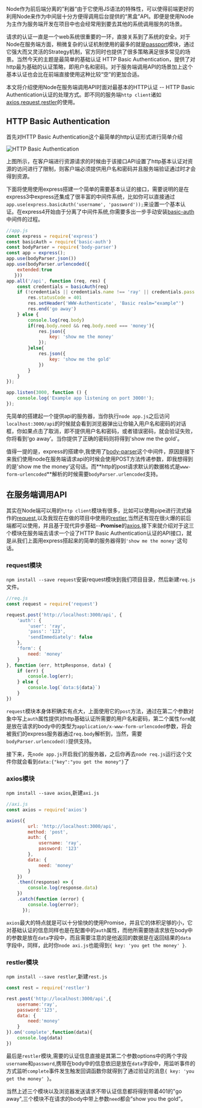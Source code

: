 Node作为前后端分离的”利器“由于它使用JS语法的特殊性，可以使得前端更好的利用Node来作为中间层十分方便得调用后台提供的“黑盒”API。即便是使用Node为主作为服务端开发在项目中也会经常用到要去其他的系统调用服务的场景。

请求的认证一直是一个web系统很重要的一环，直接关系到了系统的安全。对于Node在服务端方面，稍微复杂的认证机制使用的最多的就是[passport](https://www.npmjs.com/package/passport)模块，通过它强大而又灵活的Strategy机制，官方同时也提供了很多策略满足很多常见的场景。当然今天的主题是最简单的基础认证 HTTP Basic Authentication，提供了对http最为基础的认证策略，即用户名和密码。对于服务端调用API的场景加上这个基本认证也会比在前端直接使用这种比较“空”的更加合适。

本文将介绍使用Node在服务端调用API时面对最基本的HTTP认证 -- HTTP Basic Authentication认证的处理方式。即不同的服务端`http client`诸如[axios](https://www.npmjs.com/package/axios),[request](https://www.npmjs.com/package/request),[restler](https://www.npmjs.com/package/restler)的使用。

## HTTP Basic Authentication

首先对HTTP Basic Authentication这个最简单的http认证形式进行简单介绍

![HTTP Basic Authentication](https://user-images.githubusercontent.com/22891804/35735459-ccbcd13a-085f-11e8-9a6d-16924a934312.jpg)

上图所示，在客户端进行资源请求的时候由于该接口API设置了http基本认证对资源的访问进行了限制，则客户端必须提供用户名和密码并且服务端验证通过时才会得到资源。

下面将使用使用express搭建一个简单的需要基本认证的接口，需要说明的是在express3中express还集成了很丰富的中间件系统，比如你可以直接通过`app.use(express.basicAuth('username', 'password'));`来设置一个基本认证。在express4开始由于分离了中间件系统,你需要多出一步手动安装[basic-auth](https://www.npmjs.com/package/basic-auth)中间件的过程。

```js
//app.js
const express = require('express')
const basicAuth = require('basic-auth')
const bodyParser = require('body-parser')
const app = express();
app.use(bodyParser.json())
app.use(bodyParser.urlencoded({
    extended:true
   }))
app.all('/api', function (req, res) {
    const credentials = basicAuth(req)
    if (!credentials || credentials.name !== 'ray' || credentials.pass !== '123') {
        res.statusCode = 401
        res.setHeader('WWW-Authenticate', 'Basic realm="example"')
        res.end('go away')
    } else {
        console.log(req.body)
        if(req.body.need && req.body.need === 'money'){
            res.json({
                key: 'show me the money'
            });
        }else{
            res.json({
                key: 'show me the gold'
            })  
        }            
    }
});

app.listen(3000, function () {
    console.log('Example app listening on port 3000!');
});
```
先简单的搭建起一个提供api的服务器，当你执行`node app.js`之后访问`localhost:3000/api`的时候就会看到浏览器弹出让你输入用户名和密码的对话框，你如果点击了取消，即不提供用户名和密码，或者错误密码，就会验证失败，你将看到‘go away’。当你提供了正确的密码则将得到'show me the gold'。

值得一提的是，express的搭建中,我使用了[body-parser](https://www.npmjs.com/package/body-parser)这个中间件，原因是接下来我们使用node在服务端请求api的时候会使用POST方法传递参数，即我想得到的是'show me the money'这句话。而**http的post请求默认的数据格式是`www-form-urlencoded`**解析的时候需要`bodyParser.urlencoded`支持。

## 在服务端调用API

其实在Node端可以用的`http client`模块有很多，比如可以使用pipe进行流式操作的[request](https://www.npmjs.com/package/request),以及我现在在做的项目中使用的[restler](https://www.npmjs.com/package/restler),当然还有现在很火爆的前后端都可以使用，并且基于现代异步基础--**Promise**的[axios](https://www.npmjs.com/package/axios),接下来就介绍对于这三个模块在服务端去请求一个设了HTTP Basic Authentication认证的API接口，就是从我们上面用express搭起来的简单的服务器得到`'show me the money'`这句话。

### request模块

`npm install --save request`安装request模块到我们项目目录，然后新建`req.js`文件。

```js
//req.js
const request = require('request')

request.post('http://localhost:3000/api', {
    'auth': {
        'user': 'ray',
        'pass': '123',
        'sendImmediately': false
    },
    'form': {
        need: 'money'
    }
}, function (err, httpResponse, data) {
    if (err) {
        console.log(err);
    } else {
        console.log(`data:${data}`)
    }
})
```
`request`模块本身体积确实有点大，上面使用它的`post`方法，通过在第二个参数对象中写上`auth`属性提供对http基础认证所需要的用户名和密码，第二个属性`form`就是放在请求的body中的类型为`application/x-www-form-urlencoded`参数，将会被我们的express服务器通过`req.body`解析到，当然，需要`bodyParser.urlencoded()`提供支持。

接下来，先`node app.js`开启我们的服务器，之后你再去`node req.js`运行这个文件你就会看到`data:{"key":"you get the money"}`了

### axios模块

`npm install --save axios`,新建`axi.js`

```js
//axi.js
const axios = require('axios')

axios({
        url: 'http://localhost:3000/api',
        method: 'post',
        auth: {
            username: 'ray',
            password: '123'
        },
        data: {
            need: 'money'
        }
    })
    .then((response) => {
        console.log(response.data)
    })
    .catch(function (error) {
        console.log(error);
      });
```
`axios`最大的特点就是可以十分愉快的使用Promise，并且它的体积足够的小，它对基础认证的信息同样也是在配置中的`auth`属性，而他所需要随请求放在body中的参数是放在`data`字段中，而且需要注意的是他返回的数据是在返回结果的`data`字段中，同样，此时你`node axi.js`也能得到`{ key: 'you get the money' }`.

### restler模块

`npm install --save restler`,新建`rest.js`

```js
const rest = require('restler')

rest.post('http://localhost:3000/api',{
    username:'ray',
    password:'123',
    data: {
        need:'money'
    }
}).on('complete',function(data){
    console.log(data)
})
```
最后是`restler`模块,需要的认证信息直接是其第二个参数options中的两个字段`username`和`password`,携带在body中的信息依旧是放在`data`字段中，用监听事件的方式监听`complete`事件发生触发回调函数你就得到了通过验证的消息`{ key: 'you get the money' }`。

当然上述三个模块以及浏览器发送请求不带认证信息都将得到带着401的"go away",三个模块不在请求的body中带上参数`need`都会”show you the gold”。